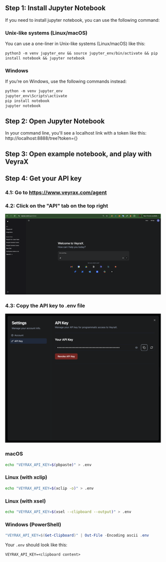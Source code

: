 ## Step 1: Install Jupyter Notebook

If you need to install jupyter notebook, you can use the following command:

### Unix-like systems (Linux/macOS)
You can use a one-liner in Unix-like systems (Linux/macOS) like this:
```
python3 -m venv jupyter_env && source jupyter_env/bin/activate && pip install notebook && jupyter notebook
```


### Windows
If you’re on Windows, use the following commands instead:
```
python -m venv jupyter_env
jupyter_env\Scripts\activate
pip install notebook
jupyter notebook
```

## Step 2: Open Jupyter Notebook

In your command line, you'll see a localhost link with a token like this:
http://localhost:8888/tree?token={}


## Step 3: Open example notebook, and play with VeyraX


## Step 4: Get your API key

### 4.1: Go to https://www.veyrax.com/agent

### 4.2: Click on the "API" tab on the top right
![VeyraX Agent Interface](images/agent.png)

### 4.3: Copy the API key to .env file
![VeyraX API key](images/key.png)

### macOS
```bash
echo "VEYRAX_API_KEY=$(pbpaste)" > .env
```

### Linux (with xclip)
```bash
echo "VEYRAX_API_KEY=$(xclip -o)" > .env
```

### Linux (with xsel)
```bash
echo "VEYRAX_API_KEY=$(xsel --clipboard --output)" > .env
```

### Windows (PowerShell)
```powershell
"VEYRAX_API_KEY=$(Get-Clipboard)" | Out-File -Encoding ascii .env
```

Your `.env` should look like this:  
```
VEYRAX_API_KEY=<clipboard content>
``` 